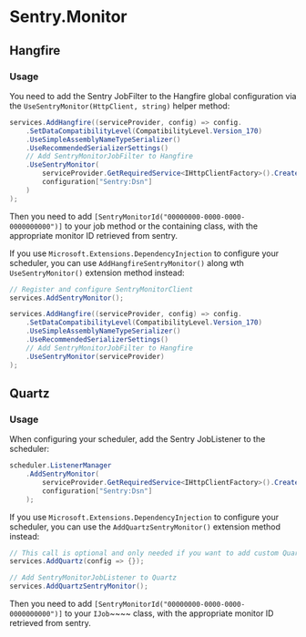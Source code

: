 # Sentry.Monitor

## Hangfire
### Usage

You need to add the Sentry JobFilter to the Hangfire global configuration via the `UseSentryMonitor(HttpClient, string)` helper method:

```csharp
services.AddHangfire((serviceProvider, config) => config.
	.SetDataCompatibilityLevel(CompatibilityLevel.Version_170)
	.UseSimpleAssemblyNameTypeSerializer()
	.UseRecommendedSerializerSettings()
	// Add SentryMonitorJobFilter to Hangfire
	.UseSentryMonitor(
	    serviceProvider.GetRequiredService<IHttpClientFactory>().CreateClient("SentryMonitor"), 
	    configuration["Sentry:Dsn"]
    )
);
```

Then you need to add `[SentryMonitorId("00000000-0000-0000-0000000000")]` to your job method or the containing class, with the appropriate monitor ID retrieved from sentry.

If you use `Microsoft.Extensions.DependencyInjection` to configure your scheduler, you can use `AddHangfireSentryMonitor()` along wth `UseSentryMonitor()` extension method instead:

```csharp
// Register and configure SentryMonitorClient
services.AddSentryMonitor();

services.AddHangfire((serviceProvider, config) => config.
	.SetDataCompatibilityLevel(CompatibilityLevel.Version_170)
	.UseSimpleAssemblyNameTypeSerializer()
	.UseRecommendedSerializerSettings()
	// Add SentryMonitorJobFilter to Hangfire
	.UseSentryMonitor(serviceProvider)
);
```

## Quartz
### Usage

When configuring your scheduler, add the Sentry JobListener to the scheduler:

```csharp
scheduler.ListenerManager
    .AddSentryMonitor(
        serviceProvider.GetRequiredService<IHttpClientFactory>().CreateClient("SentryMonitor"), 
        configuration["Sentry:Dsn"]
    );
```

If you use `Microsoft.Extensions.DependencyInjection` to configure your scheduler, you can use the `AddQuartzSentryMonitor()` extension method instead:

```csharp
// This call is optional and only needed if you want to add custom Quartz configuration; AddQuartzSentryMonitor also calls AddQuartz to add the listener 
services.AddQuartz(config => {});

// Add SentryMonitorJobListener to Quartz
services.AddQuartzSentryMonitor();
```

Then you need to add `[SentryMonitorId("00000000-0000-0000-0000000000")]` to your `IJob`~~~~ class, with the appropriate monitor ID retrieved from sentry.